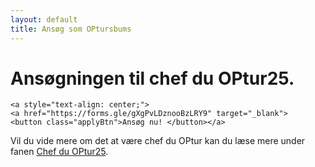 ```yaml
---
layout: default
title: Ansøg som OPtursbums
---
```

<h1>Ansøgningen til chef du OPtur25.</h1>

<p>
	
  	<a style="text-align: center;">
  	<a href="https://forms.gle/gXgPvLDznooBzLRY9" target="_blank">
	<button class="applyBtn">Ansøg nu! </button></a>  


<p>
	Vil du vide mere om det at være chef du OPtur kan du læse mere under fanen <a href="/chef-du-optur25.html">Chef du OPtur25</a>.
</p>

